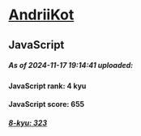 # [AndriiKot](https://www.codewars.com/users/AndriiKot) 
## JavaScript

##### As of 2024-11-17 19:14:41 uploaded:

#### JavaScript rank: 4 kyu

#### JavaScript score: 655

##### [8-kyu: 323](https://github.com/AndriiKot/JavaScript__CodeWars/tree/main/kyu-8)


